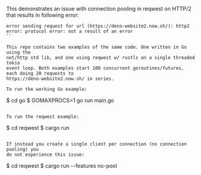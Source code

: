 This demonstrates an issue with connection pooling in reqwest on HTTP/2 that
results in following error:

```
error sending request for url (https://deno-website2.now.sh/): http2 error: protocol error: not a result of an error
``

This repo contains two examples of the same code. One written in Go using the
net/http std lib, and one using reqwest w/ rustls on a single threaded tokio
event loop. Both examples start 100 concurrent goroutines/futures, each doing 20 requests to
https://deno-website2.now.sh/ in series.

To run the working Go example:

```
$ cd go
$ GOMAXPROCS=1 go run main.go
```

To run the reqwest example:

```
$ cd reqwest
$ cargo run
```

If instead you create a single client per connection (no connection pooling) you
do not experience this issue:

```
$ cd reqwest
$ cargo run --features no-pool
```
